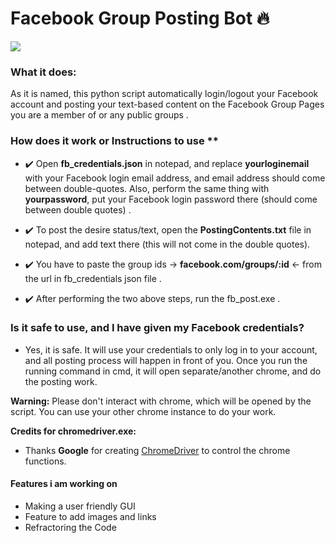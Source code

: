 # Facebook Group Posting Bot 🔥

![](demo_test.gif)

### What it does:
As it is named, this python script automatically login/logout your Facebook account and posting your text-based content on the Facebook Group Pages you are a member of or any public groups . 


### How does it work or Instructions to use **
  - ✔️ Open **fb_credentials.json** in notepad, and replace **yourloginemail** with your Facebook login email address, and email address should come between double-quotes. Also, perform the same thing with **yourpassword**, put your Facebook login password there (should come between double quotes) .
  
  - ✔️ To post the desire status/text, open the **PostingContents.txt** file in notepad, and add text there (this will not come in the double quotes).
  
  - ✔️ You have to paste the group ids  ->  **facebook.com/groups/:id**  <- from the url in fb_credentials json file .
  
  - ✔️ After performing the two above steps, run the fb_post.exe .  
  

### Is it safe to use, and I have given my Facebook credentials?
- Yes, it is safe. It will use your credentials to only log in to your account, and all posting process will happen in front of you. Once you run the running command in cmd, it will open separate/another chrome, and do the posting work.

**Warning:** Please don't interact with chrome, which will be opened by the script. You can use your other chrome instance to do your work.


**Credits for chromedriver.exe:**
- Thanks **Google** for creating <a href="https://chromedriver.chromium.org/">ChromeDriver</a> to control the chrome functions.

#### Features i am working on

* Making a user friendly GUI 
* Feature to add images and links
* Refractoring the Code 





